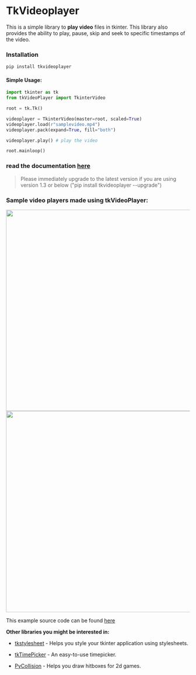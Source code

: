 # TkVideoplayer

This is a simple library to **play video** files in tkinter. This library also provides the ability to play, pause, 
skip and seek to specific timestamps of the video.

### Installation
```python
pip install tkvideoplayer
```

#### Simple Usage:
```python
import tkinter as tk
from tkVideoPlayer import TkinterVideo

root = tk.Tk()

videoplayer = TkinterVideo(master=root, scaled=True)
videoplayer.load(r"samplevideo.mp4")
videoplayer.pack(expand=True, fill="both")

videoplayer.play() # play the video

root.mainloop()
```

### read the documentation [here](https://github.com/PaulleDemon/tkVideoPlayer/blob/master/Documentation.md)

> Please immediately upgrade to the latest version if you are using version 1.3 or below ("pip install tkvideoplayer --upgrade")

### Sample video players made using tkVideoPlayer:
<img src="https://user-images.githubusercontent.com/89206401/229363046-36ebcffd-36d2-4c7f-98ce-4aa6b402e9e0.png" width=550> <img src="https://github.com/PaulleDemon/tkVideoPlayer/blob/master/videoplayer_screenshot.png?raw=True" width=550>

This example source code can be found [here](https://github.com/PaulleDemon/tkVideoPlayer/blob/master/examples)

**Other libraries you might be interested in:**

* [tkstylesheet](https://pypi.org/project/tkstylesheet/) - Helps you style your tkinter application using stylesheets.

* [tkTimePicker](https://pypi.org/project/tkTimePicker/) - An easy-to-use timepicker.

* [PyCollision](https://pypi.org/project/PyCollision/) - Helps you draw hitboxes for 2d games.
